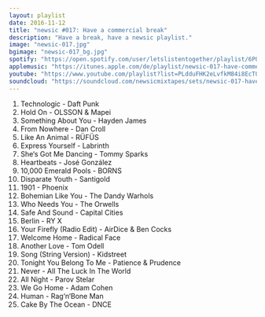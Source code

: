```yaml
---
layout: playlist
date: 2016-11-12
title: "newsic #017: Have a commercial break"
description: "Have a break, have a newsic playlist."
image: "newsic-017.jpg"
bgimage: "newsic-017_bg.jpg"
spotify: "https://open.spotify.com/user/letslistentogether/playlist/6POrHuI2gROGWtsi77uV7Z"
applemusic: "https://itunes.apple.com/de/playlist/newsic-017-have-commercial/idpl.35bdcf51cb324c10addd579bf994e1b9"
youtube: "https://www.youtube.com/playlist?list=PLdduFHK2eLvfkM84i8EcT0pySo9Zcnohj"
soundcloud: "https://soundcloud.com/newsicmixtapes/sets/newsic-017-have-a-commercial-break"
---
```


<ol>
	<li>Technologic - Daft Punk</li>
	<li>Hold On - OLSSON & Mapei</li>
	<li>Something About You - Hayden James</li>
	<li>From Nowhere - Dan Croll</li>
	<li>Like An Animal - RÜFÜS</li>
	<li>Express Yourself - Labrinth</li>
	<li>She‘s Got Me Dancing - Tommy Sparks</li>
	<li>Heartbeats - José González</li>
	<li>10,000 Emerald Pools - BORNS</li>
	<li>Disparate Youth - Santigold</li>
	<li>1901 - Phoenix</li>
	<li>Bohemian Like You - The Dandy Warhols</li>
	<li>Who Needs You - The Orwells</li>
	<li>Safe And Sound - Capital Cities</li>
	<li>Berlin - RY X</li>
	<li>Your Firefly (Radio Edit) - AirDice & Ben Cocks</li>
	<li>Welcome Home - Radical Face</li>
	<li>Another Love - Tom Odell</li>
	<li>Song (String Version) - Kidstreet</li>
	<li>Tonight You Belong To Me - Patience & Prudence</li>
	<li>Never - All The Luck In The World</li>
	<li>All Night - Parov Stelar</li>
	<li>We Go Home - Adam Cohen</li>
	<li>Human - Rag‘n‘Bone Man</li>
	<li>Cake By The Ocean - DNCE</li>
</ol>
